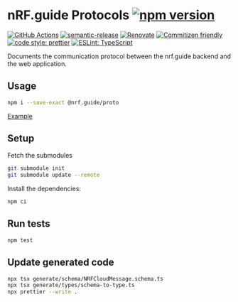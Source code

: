 # nRF.guide Protocols [![npm version](https://img.shields.io/npm/v/@nrf.guide/proto.svg)](https://www.npmjs.com/package/@nrf.guide/proto)

[![GitHub Actions](https://github.com/bifravst/nRF.guide-proto/actions/workflows/build-and-publish.yaml/badge.svg)](https://github.com/bifravst/nRF.guide-proto/actions/workflows/build-and-publish.yaml)
[![semantic-release](https://img.shields.io/badge/%20%20%F0%9F%93%A6%F0%9F%9A%80-semantic--release-e10079.svg)](https://github.com/semantic-release/semantic-release)
[![Renovate](https://img.shields.io/badge/renovate-enabled-brightgreen.svg)](https://renovatebot.com)
[![Commitizen friendly](https://img.shields.io/badge/commitizen-friendly-brightgreen.svg)](http://commitizen.github.io/cz-cli/)
[![code style: prettier](https://img.shields.io/badge/code_style-prettier-ff69b4.svg)](https://github.com/prettier/prettier/)
[![ESLint: TypeScript](https://img.shields.io/badge/ESLint-TypeScript-blue.svg)](https://github.com/typescript-eslint/typescript-eslint)

Documents the communication protocol between the nrf.guide backend and the web
application.

## Usage

```bash
npm i --save-exact @nrf.guide/proto
```

[Example](./example.ts)

## Setup

Fetch the submodules

```bash
git submodule init
git submodule update --remote
```

Install the dependencies:

```bash
npm ci
```

## Run tests

```bash
npm test
```

## Update generated code

```bash
npx tsx generate/schema/NRFCloudMessage.schema.ts
npx tsx generate/types/schema-to-type.ts
npx prettier --write .
```
